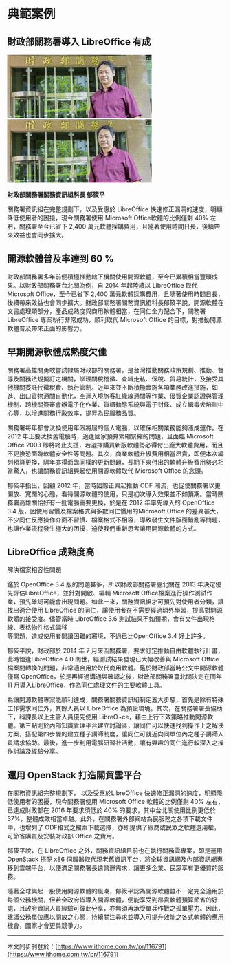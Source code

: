 # 典範案例

## 財政部關務署導入 LibreOffice 有成

![](/assets/123_47.jpg)![](/assets/vghtc-4.jpg)

**財政部關務署關務資訊組科長 郁筱平**

關務署資訊組在完整規劃下，以及受惠於 LibreOffice 快速修正漏洞的速度，明顯降低使用者的困擾，現今關務署使用 Microsoft Office軟體的比例僅剩 40% 左右，關務署至今已省下 2,400 萬元軟體採購費用，且隨著使用時間日長，後續帶來效益也會同步擴大。

## 開源軟體普及率達到 60 %

財政部關務署多年前便積極推動轄下機關使用開源軟體，至今已累積相當豐碩成果。以財政部關務署台北關為例，自 2014 年起陸續以 LibreOffice 取代 Microsoft Office，至今已省下 2,400 萬元軟體採購費用，且隨著使用時間日長，後續帶來效益也會同步擴大。財政部關務署關務資訊組科長郁筱平說，開源軟體在文書處理類部分，產品成熟度與商用軟體相當，在同仁全力配合下，關務署 LibreOffice 專案執行非常成功，順利取代 Microsoft Office 的目標，對推動開源軟體普及帶來正面的影響力。

## 早期開源軟體成熟度欠佳

關務署高雄關勇敢嘗試隸屬財政部的關務署，是台灣推動關務政策規劃、推動、督導及關務法規擬訂之機關，掌理關稅稽徵、查緝走私、保稅、貿易統計，及接受其他機關委託代徵稅費、執行管制。近年來並不斷積極實施各項業務改進措施，如進、出口貨物通關自動化，空運入境旅客紅綠線通關等作業、優質企業認證與管理機制、跨機關簽審會辦電子化作業、貨櫃動態系統與電子封條、成立緝毒犬培訓中心等，以增進關務行政效率，提昇為民服務品質。

關務署每年都會汰換使用年限將屆的個人電腦，以確保相關業務能夠漲成運作。在 2012 年正要汰換舊電腦時，適逢國家預算緊縮緊縮的問題，且面臨 Microsoft Office 2003 即將終止支援，若選擇購買新版軟體勢必得付出龐大軟體費用，而且不更換恐面臨軟體安全性等問題。其次，商業軟體升級費用相當昂貴，即便本次編列預算更換，隔年亦得面臨同樣的更新問題，長期下來付出的軟體升級費用勢必相當驚人，也讓關務資訊組興起使用開源軟體取代 Microsoft Office 的念頭。

郁筱平指出，回顧 2012 年，當時國際正興起推動 ODF 潮流，也促使關務署以更開放、寬闊的心態，看待開源軟體的使用，只是初次導入效果並不如預期。當時關務署高雄關恰好有一批電腦需要更換，於是在 2012 年率先導入的 OpenOffice 3.4 版，因使用習慣及檔案格式與多數同仁慣用的Microsoft Office 的差異甚大，不少同仁反應操作介面不習慣、檔案格式不相容，導致發生文件版面錯亂等問題，也讓作業流程發生極大的困擾，迫使我們重新思考讓用開源軟體的方式。

## LibreOffice 成熟度高

解決檔案相容性問題

鑑於 OpenOffice 3.4 版的問題甚多，所以財政部關務署臺北關在 2013 年決定優先評估LibreOffice，並針對開啟、編輯 Microsoft Office檔案進行操作測試作業，預先確認可能會出現問題。如此一來，關務資訊組才可預先對使用者分類，讓找出適合使用 LibreOffice 的同仁，讓使用者在不需要經過額外學習，提高對開源軟體的接受度。儘管當時 LibreOffice 3.6 測試結果不如預期，會有文件出現格線、表格物件格式偏移  
等問題，造成使用者閱讀困難的窘境，不過已比OpenOffice 3.4 好上許多。

郁筱平說，財政部於 2014 年 7 月來函關務署，要求訂定推動自由軟體執行計畫，此時恰逢LibreOffice 4.0 問世，經測試結果發現已大幅改善與 Microsoft Office 檔案間轉換的問題，非常適合用於取代商用軟體。鑑於財政部當時公文中開源軟體僅寫 OpenOffice，於是再經過溝通與確認之後，財政部關務署臺北關決定在同年 11 月導入LibreOffice，作為同仁處理文件的主要軟體工具。

為讓開源軟體專案能順利達成，關務署關務資訊組制定五大步驟，首先是除有特殊工作需求同仁外，其餘人員以 LibreOffice 為預設環境。其次，在關務署署長協助下，科課長以上主管人員優先使用 LibreO¬ce，藉由上行下效策略推動開源軟體。第三點則於內部知識管理平台建立討論區，讓同仁可以快速找到操作上之解決方案，搭配第四步驟的建立種子講師制度，讓同仁可就近向同單位內之種子講師人員請求協助。最後，進一步利用電腦研習社活動，讓有興趣的同仁進行較深入之操作討論及經驗分享。

## 運用 OpenStack 打造關貿雲平台

在關務資訊組完整規劃下， 以及受惠於LibreOffice 快速修正漏洞的速度，明顯降低使用者的困擾，現今關務署使用 Microsoft Office 軟體的比例僅剩 40% 左右，已達成財政部在 2016 年要求須低於 40% 的要求，其中台北關使用比例更低於37%，整體成效相當卓越。此外，在關務署外部網站為民服務之各項下載文件中，也增列了 ODF格式之檔案下載選擇，亦即提供了廠商或民眾之軟體選用權，可節省購買及安裝財政部 Office 之費用。

郁筱平說，在 LibreOffice 之外，關務資訊組目前也在執行關務雲專案，即是運用 OpenStack 搭配 x86 伺服器取代現老舊資訊平台，將全球資訊網及內部資訊網專移到雲端平台，以便滿足關務署長遠營運需求，讓更多企業、民眾享有更優質的服務。

隨著全球興起一股使用開源軟體的風潮，郁筱平認為開源軟體雖不一定完全適用於每個公務機關，但若全政府皆導入開源軟體，便能享受到昂貴軟體預算節省的好處，且政府資訊人員經驗可彼此分享，亦無須再承受單兵作戰之孤單壓力。因此，建議公務單位應以開放之心態，持續關注尋求並導入可提升效能之各式軟體的應用機會，國家才會更具競爭力。

---

本文同步刊登於：[https://www.ithome.com.tw/pr/116791](https://www.ithome.com.tw/pr/116791)

